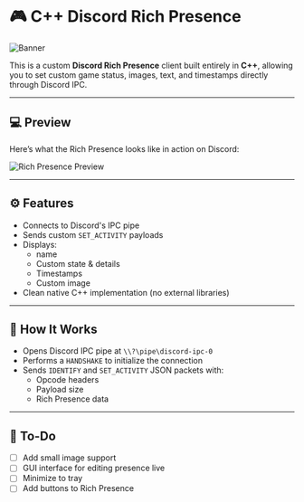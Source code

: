 # 🎮 C++ Discord Rich Presence

![Banner](https://i.ibb.co/1f6Dc5tW/8188f551-a3f7-4ed0-a7f9-869b07dc15ab.png)

This is a custom **Discord Rich Presence** client built entirely in **C++**, allowing you to set custom game status, images, text, and timestamps directly through Discord IPC.

---

## 💻 Preview

Here’s what the Rich Presence looks like in action on Discord:

![Rich Presence Preview](https://i.ibb.co/hRbwqmph/image.png)

---

## ⚙️ Features

- Connects to Discord's IPC pipe
- Sends custom `SET_ACTIVITY` payloads
- Displays:
  - name
  - Custom state & details
  - Timestamps
  - Custom image 
- Clean native C++ implementation (no external libraries)

---

## 🧠 How It Works

- Opens Discord IPC pipe at `\\?\pipe\discord-ipc-0`
- Performs a `HANDSHAKE` to initialize the connection
- Sends `IDENTIFY` and `SET_ACTIVITY` JSON packets with:
  - Opcode headers
  - Payload size
  - Rich Presence data

---

## 🧪 To-Do

- [ ] Add small image support  
- [ ] GUI interface for editing presence live  
- [ ] Minimize to tray  
- [ ] Add buttons to Rich Presence  
